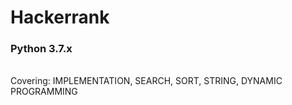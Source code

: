 # Hackerrank
<h3> Python 3.7.x </h3>
<br /> Covering: IMPLEMENTATION, SEARCH, SORT, STRING, DYNAMIC PROGRAMMING
